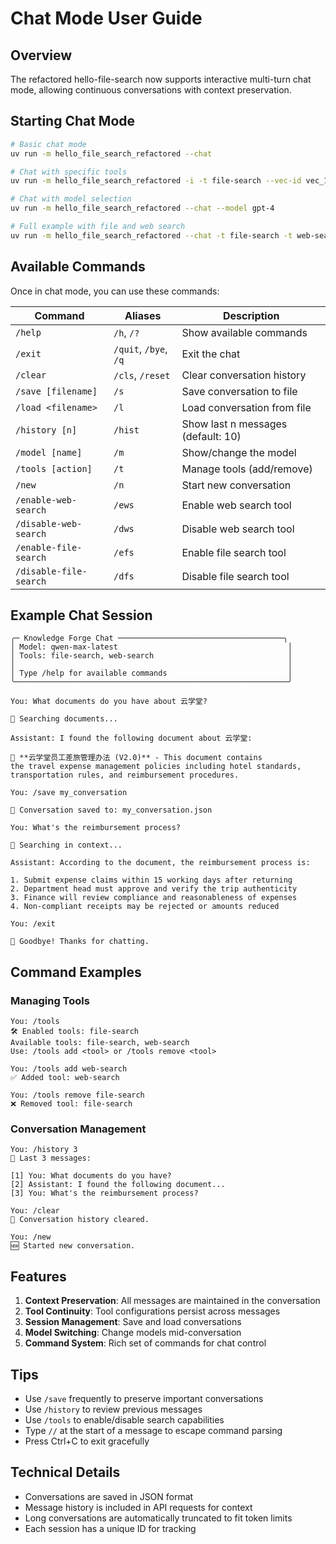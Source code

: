 # Chat Mode User Guide

## Overview

The refactored hello-file-search now supports interactive multi-turn chat mode, allowing continuous conversations with context preservation.

## Starting Chat Mode

```bash
# Basic chat mode
uv run -m hello_file_search_refactored --chat

# Chat with specific tools
uv run -m hello_file_search_refactored -i -t file-search --vec-id vec_123

# Chat with model selection
uv run -m hello_file_search_refactored --chat --model gpt-4

# Full example with file and web search
uv run -m hello_file_search_refactored --chat -t file-search -t web-search --vec-id vec_123 vec_456
```

## Available Commands

Once in chat mode, you can use these commands:

| Command | Aliases | Description |
|---------|---------|-------------|
| `/help` | `/h`, `/?` | Show available commands |
| `/exit` | `/quit`, `/bye`, `/q` | Exit the chat |
| `/clear` | `/cls`, `/reset` | Clear conversation history |
| `/save [filename]` | `/s` | Save conversation to file |
| `/load <filename>` | `/l` | Load conversation from file |
| `/history [n]` | `/hist` | Show last n messages (default: 10) |
| `/model [name]` | `/m` | Show/change the model |
| `/tools [action]` | `/t` | Manage tools (add/remove) |
| `/new` | `/n` | Start new conversation |
| `/enable-web-search` | `/ews` | Enable web search tool |
| `/disable-web-search` | `/dws` | Disable web search tool |
| `/enable-file-search` | `/efs` | Enable file search tool |
| `/disable-file-search` | `/dfs` | Disable file search tool |

## Example Chat Session

```
╭─ Knowledge Forge Chat ─────────────────────────────────────╮
│ Model: qwen-max-latest                                      │
│ Tools: file-search, web-search                              │
│                                                             │
│ Type /help for available commands                           │
╰─────────────────────────────────────────────────────────────╯

You: What documents do you have about 云学堂?

🔄 Searching documents...

Assistant: I found the following document about 云学堂:

📄 **云学堂员工差旅管理办法 (V2.0)** - This document contains
the travel expense management policies including hotel standards,
transportation rules, and reimbursement procedures.

You: /save my_conversation

💾 Conversation saved to: my_conversation.json

You: What's the reimbursement process?

🔄 Searching in context...

Assistant: According to the document, the reimbursement process is:

1. Submit expense claims within 15 working days after returning
2. Department head must approve and verify the trip authenticity
3. Finance will review compliance and reasonableness of expenses
4. Non-compliant receipts may be rejected or amounts reduced

You: /exit

👋 Goodbye! Thanks for chatting.
```

## Command Examples

### Managing Tools
```
You: /tools
🛠️ Enabled tools: file-search
Available tools: file-search, web-search
Use: /tools add <tool> or /tools remove <tool>

You: /tools add web-search
✅ Added tool: web-search

You: /tools remove file-search
❌ Removed tool: file-search
```

### Conversation Management
```
You: /history 3
📜 Last 3 messages:

[1] You: What documents do you have?
[2] Assistant: I found the following document...
[3] You: What's the reimbursement process?

You: /clear
🧹 Conversation history cleared.

You: /new
🆕 Started new conversation.
```

## Features

1. **Context Preservation**: All messages are maintained in the conversation
2. **Tool Continuity**: Tool configurations persist across messages
3. **Session Management**: Save and load conversations
4. **Model Switching**: Change models mid-conversation
5. **Command System**: Rich set of commands for chat control

## Tips

- Use `/save` frequently to preserve important conversations
- Use `/history` to review previous messages
- Use `/tools` to enable/disable search capabilities
- Type `//` at the start of a message to escape command parsing
- Press Ctrl+C to exit gracefully

## Technical Details

- Conversations are saved in JSON format
- Message history is included in API requests for context
- Long conversations are automatically truncated to fit token limits
- Each session has a unique ID for tracking
